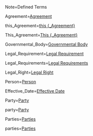Note=Defined Terms

Agreement=<a href='#Def.Agreement.Def' class='definedterm'>Agreement</a>

this_Agreement=<a href='#Def.Agreement.Def' class='definedterm'>this {_Agreement}</a>

This_Agreement=<a href='#Def.Agreement.Def' class='definedterm'>This {_Agreement}</a>

Governmental_Body=<a href='#Def.Governmental_Body.Def' class='definedterm'>Governmental Body</a>

Legal_Requirement=<a href='#Def.Legal_Requirement.Def' class='definedterm'>Legal Requirement</a>

Legal_Requirements=<a href='#Def.Legal_Requirement.Def' class='definedterm'>Legal Requirements</a>

Legal_Right=<a href='#Def.Legal_Right.Def' class='definedterm'>Legal Right</a>

Person=<a href='#Def.Person.Def' class='definedterm'>Person</a>

Effective_Date=<a href='#Def.Effective_Date.Def' class='definedterm'>Effective Date</a>

Party=<a href='#Def.Party.Def' class='definedterm'>Party</a>

party=<a href='#Def.Party.Def' class='definedterm'>Party</a>

Parties=<a href='#Def.Party.Def' class='definedterm'>Parties</a>

parties=<a href='#Def.Party.Def' class='definedterm'>Parties</a>
